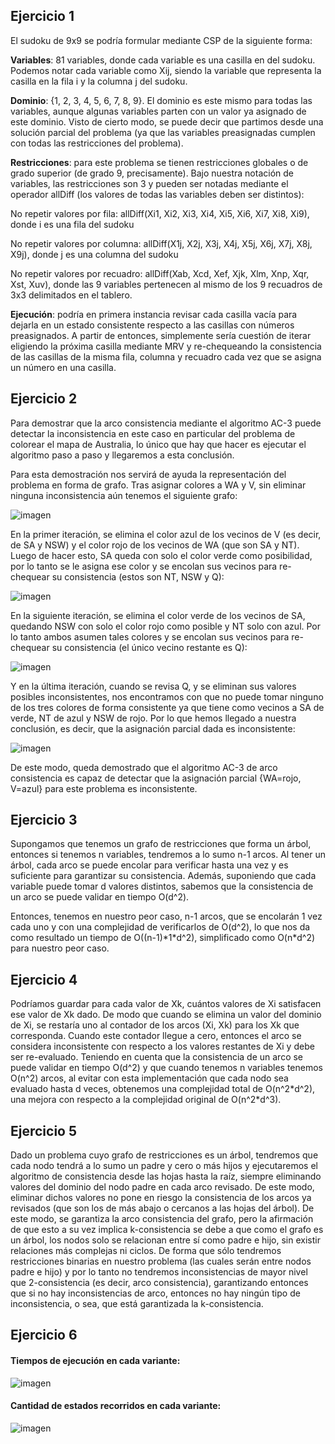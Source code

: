 ## Ejercicio 1

El sudoku de 9x9 se podría formular mediante CSP de la siguiente forma:

**Variables**: 81 variables, donde cada variable es una casilla en del sudoku. Podemos notar cada variable como Xij, siendo la variable que representa la casilla en la fila i y la columna j del sudoku.

**Dominio**: {1, 2, 3, 4, 5, 6, 7, 8, 9}. El dominio es este mismo para todas las variables, aunque algunas variables parten con un valor ya asignado de este dominio. Visto de cierto modo, se puede decir que partimos desde una solución parcial del problema (ya que las variables preasignadas cumplen con todas las restricciones del problema).

**Restricciones**: para este problema se tienen restricciones globales o de grado superior (de grado 9, precisamente). Bajo nuestra notación de variables, las restricciones son 3 y pueden ser notadas mediante el operador allDiff (los valores de todas las variables deben ser distintos):

No repetir valores por fila:
allDiff(Xi1, Xi2, Xi3, Xi4, Xi5, Xi6, Xi7, Xi8, Xi9), donde i es una fila del sudoku

No repetir valores por columna:
allDiff(X1j, X2j, X3j, X4j, X5j, X6j, X7j, X8j, X9j), donde j es una columna del sudoku

No repetir valores por recuadro:
allDiff(Xab, Xcd, Xef, Xjk, Xlm, Xnp, Xqr, Xst, Xuv), donde las 9 variables pertenecen al mismo de los 9 recuadros de 3x3 delimitados en el tablero.

**Ejecución**: podría en primera instancia revisar cada casilla vacía para dejarla en un estado consistente respecto a las casillas con números preasignados. A partir de entonces, simplemente sería cuestión de iterar eligiendo la próxima casilla mediante MRV y re-chequeando la consistencia de las casillas de la misma fila, columna y recuadro cada vez que se asigna un número en una casilla.

## Ejercicio 2

Para demostrar que la arco consistencia mediante el algoritmo AC-3 puede detectar la inconsistencia en este caso en particular del problema de colorear el mapa de Australia, lo único que hay que hacer es ejecutar el algoritmo paso a paso y llegaremos a esta conclusión.

Para esta demostración nos servirá de ayuda la representación del problema en forma de grafo. Tras asignar colores a WA y V, sin eliminar ninguna inconsistencia aún tenemos el siguiente grafo:

![imagen](https://user-images.githubusercontent.com/69587750/135764897-8a169411-9d46-47df-9355-a5db02b7d60f.png)

En la primer iteración, se elimina el color azul de los vecinos de V (es decir, de SA y NSW) y el color rojo de los vecinos de WA (que son SA y NT). Luego de hacer esto, SA queda con solo el color verde como posibilidad, por lo tanto se le asigna ese color y se encolan sus vecinos para re-chequear su consistencia (estos son NT, NSW y Q):

![imagen](https://user-images.githubusercontent.com/69587750/135764955-7338b899-8654-49b0-ad66-aed90f70c08f.png)

En la siguiente iteración, se elimina el color verde de los vecinos de SA, quedando NSW con solo el color rojo como posible y NT solo con azul. Por lo tanto ambos asumen tales colores y se encolan sus vecinos para re-chequear su consistencia (el único vecino restante es Q):

![imagen](https://user-images.githubusercontent.com/69587750/135767905-16eb4ac1-ac36-4db2-a7bf-a6cd381117d6.png)

Y en la última iteración, cuando se revisa Q, y se eliminan sus valores posibles inconsistentes, nos encontramos con que no puede tomar ninguno de los tres colores de forma consistente ya que tiene como vecinos a SA de verde, NT de azul y NSW de rojo. Por lo que hemos llegado a nuestra conclusión, es decir, que la asignación parcial dada es inconsistente:  

![imagen](https://user-images.githubusercontent.com/69587750/135768040-932500c7-c966-492d-a6d0-b73578745b7e.png)

De este modo, queda demostrado que el algoritmo AC-3 de arco consistencia es capaz de detectar que la asignación parcial {WA=rojo, V=azul} para este problema es inconsistente.

## Ejercicio 3

Supongamos que tenemos un grafo de restricciones que forma un árbol, entonces si tenemos n variables, tendremos a lo sumo n-1 arcos. Al tener un árbol, cada arco se puede encolar para verificar hasta una vez y es suficiente para garantizar su consistencia.  Además, suponiendo que cada variable puede tomar d valores distintos, sabemos que la consistencia de un arco se puede validar en tiempo O(d^2).

Entonces, tenemos en nuestro peor caso, n-1 arcos, que se encolarán 1 vez cada uno y con una complejidad de verificarlos de O(d^2), lo que nos da como resultado un tiempo de O((n-1)\*1\*d^2), simplificado como O(n\*d^2) para nuestro peor caso.

## Ejercicio 4

Podríamos guardar para cada valor de Xk, cuántos valores de Xi satisfacen ese valor de Xk dado. De modo que cuando se elimina un valor del dominio de Xi, se restaría uno al contador de los arcos (Xi, Xk) para los Xk que corresponda. Cuando este contador llegue a cero, entonces el arco se considera inconsistente con respecto a los valores restantes de Xi y debe ser re-evaluado. Teniendo en cuenta que la consistencia de un arco se puede validar en tiempo O(d^2) y que cuando tenemos n variables tenemos O(n^2) arcos, al evitar con esta implementación que cada nodo sea evaluado hasta d veces, obtenemos una complejidad total de O(n^2\*d^2), una mejora con respecto a la complejidad original de O(n^2\*d^3).

## Ejercicio 5

Dado un problema cuyo grafo de restricciones es un árbol, tendremos que cada nodo tendrá a lo sumo un padre y cero o más hijos y ejecutaremos el algoritmo de consistencia desde las hojas hasta la raíz, siempre eliminando valores del dominio del nodo padre en cada arco revisado. De este modo, eliminar dichos valores no pone en riesgo la consistencia de los arcos ya revisados (que son los de más abajo o cercanos a las hojas del árbol). De este modo, se garantiza la arco consistencia del grafo, pero la afirmación de que esto a su vez implica k-consistencia se debe a que como el grafo es un árbol, los nodos solo se relacionan entre sí como padre e hijo, sin existir relaciones más complejas ni ciclos. De forma que sólo tendremos restricciones binarias en nuestro problema (las cuales serán entre nodos padre e hijo) y por lo tanto no tendremos inconsistencias de mayor nivel que 2-consistencia (es decir, arco consistencia), garantizando entonces que si no hay inconsistencias de arco, entonces no hay ningún tipo de inconsistencia, o sea, que está garantizada la k-consistencia.

## Ejercicio 6

#### Tiempos de ejecución en cada variante:

![imagen](https://user-images.githubusercontent.com/69587750/136311477-b4ab0488-7b48-424d-99fa-8e1b885e6f37.png)
  
#### Cantidad de estados recorridos en cada variante:
  
![imagen](https://user-images.githubusercontent.com/69587750/136311496-13f128d2-15c9-425c-bf04-caeb24409019.png)

